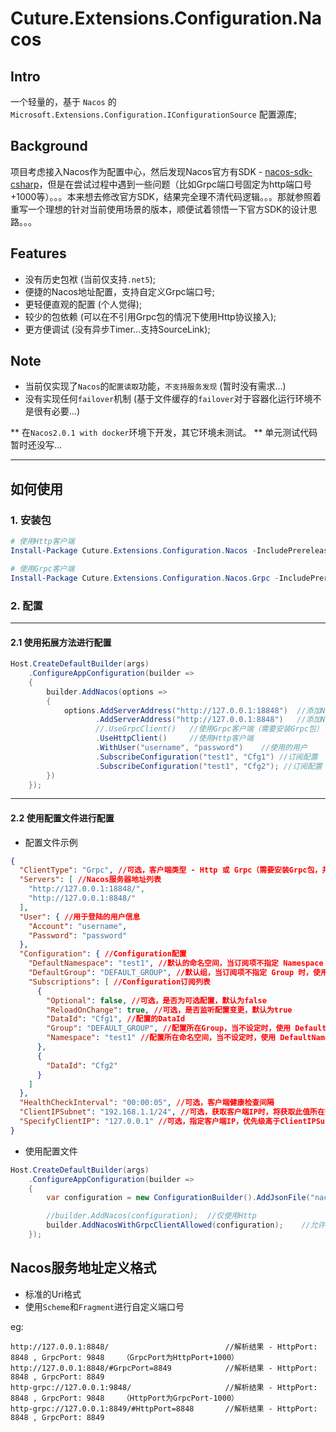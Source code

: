 # Cuture.Extensions.Configuration.Nacos

## Intro

一个轻量的，基于 `Nacos` 的 `Microsoft.Extensions.Configuration.IConfigurationSource` 配置源库;

## Background
项目考虑接入Nacos作为配置中心，然后发现Nacos官方有SDK - [nacos-sdk-csharp](https://github.com/nacos-group/nacos-sdk-csharp)，但是在尝试过程中遇到一些问题（比如Grpc端口号固定为http端口号+1000等）。。。本来想去修改官方SDK，结果完全理不清代码逻辑。。。那就参照着重写一个理想的针对当前使用场景的版本，顺便试着领悟一下官方SDK的设计思路。。。

## Features
- 没有历史包袱 (当前仅支持`.net5`);
- 便捷的Nacos地址配置，支持自定义Grpc端口号;
- 更轻便直观的配置 (个人觉得);
- 较少的包依赖 (可以在不引用Grpc包的情况下使用Http协议接入);
- 更方便调试 (没有异步Timer...支持SourceLink);

## Note
- 当前仅实现了`Nacos`的`配置读取`功能，`不支持服务发现` (暂时没有需求...)
- 没有实现任何`failover`机制 (基于文件缓存的`failover`对于容器化运行环境不是很有必要...)

** 在`Nacos2.0.1 with docker`环境下开发，其它环境未测试。
** 单元测试代码暂时还没写...

------------------

## 如何使用

### 1. 安装包

```powershell
# 使用Http客户端
Install-Package Cuture.Extensions.Configuration.Nacos -IncludePrerelease

# 使用Grpc客户端
Install-Package Cuture.Extensions.Configuration.Nacos.Grpc -IncludePrerelease
```

### 2. 配置

------------------

#### 2.1 使用拓展方法进行配置

```C#
Host.CreateDefaultBuilder(args)
    .ConfigureAppConfiguration(builder =>
    {
        builder.AddNacos(options =>
        {
            options.AddServerAddress("http://127.0.0.1:18848")  //添加Nacos地址
                   .AddServerAddress("http://127.0.0.1:8848")   //添加Nacos地址
                   //.UseGrpcClient()   //使用Grpc客户端（需要安装Grpc包）
                   .UseHttpClient()     //使用Http客户端
                   .WithUser("username", "password")    //使用的用户
                   .SubscribeConfiguration("test1", "Cfg1") //订阅配置
                   .SubscribeConfiguration("test1", "Cfg2"); //订阅配置
        })
    });
```

------------------

#### 2.2 使用配置文件进行配置

- 配置文件示例

```json
{
  "ClientType": "Grpc", //可选，客户端类型 - Http 或 Grpc（需要安装Grpc包，并使用对应的配置方法）默认为Http
  "Servers": [ //Nacos服务器地址列表
    "http://127.0.0.1:18848/",
    "http://127.0.0.1:8848/"
  ],
  "User": { //用于登陆的用户信息
    "Account": "username",
    "Password": "password"
  },
  "Configuration": { //Configuration配置
    "DefaultNamespace": "test1", //默认的命名空间，当订阅项不指定 Namespace 时，使用此值
    "DefaultGroup": "DEFAULT_GROUP", //默认组，当订阅项不指定 Group 时，使用此值。不设置时，默认为 DEFAULT_GROUP
    "Subscriptions": [ //Configuration订阅列表
      {
        "Optional": false, //可选，是否为可选配置，默认为false
        "ReloadOnChange": true, //可选，是否监听配置变更，默认为true
        "DataId": "Cfg1", //配置的DataId
        "Group": "DEFAULT_GROUP", //配置所在Group，当不设定时，使用 DefaultGroup
        "Namespace": "test1" //配置所在命名空间，当不设定时，使用 DefaultNamespace
      },
      {
        "DataId": "Cfg2"
      }
    ]
  },
  "HealthCheckInterval": "00:00:05", //可选，客户端健康检查间隔
  "ClientIPSubnet": "192.168.1.1/24", //可选，获取客户端IP时，将获取此值所在子网IP
  "SpecifyClientIP": "127.0.0.1" //可选，指定客户端IP，优先级高于ClientIPSubnet
}
```

- 使用配置文件

```C#
Host.CreateDefaultBuilder(args)
    .ConfigureAppConfiguration(builder =>
    {
        var configuration = new ConfigurationBuilder().AddJsonFile("nacos.json").Build();

        //builder.AddNacos(configuration);  //仅使用Http
        builder.AddNacosWithGrpcClientAllowed(configuration);    //允许使用Grpc
    });
```

## Nacos服务地址定义格式

- 标准的Uri格式
- 使用`Scheme`和`Fragment`进行自定义端口号

eg:
```
http://127.0.0.1:8848/                          //解析结果 - HttpPort: 8848 , GrpcPort: 9848    （GrpcPort为HttpPort+1000）
http://127.0.0.1:8848/#GrpcPort=8849            //解析结果 - HttpPort: 8848 , GrpcPort: 8849
http-grpc://127.0.0.1:9848/                     //解析结果 - HttpPort: 8848 , GrpcPort: 9848    （HttpPort为GrpcPort-1000）
http-grpc://127.0.0.1:8849/#HttpPort=8848       //解析结果 - HttpPort: 8848 , GrpcPort: 8849
```